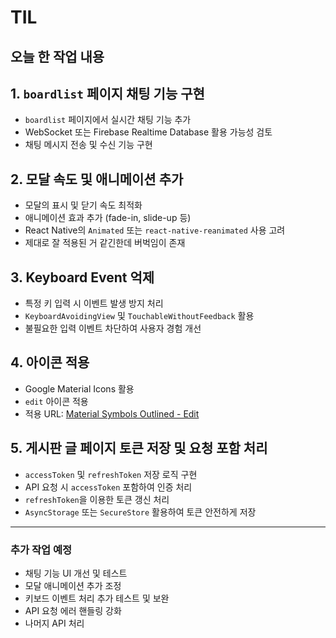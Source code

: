 # TIL

## 오늘 한 작업 내용

## 1. `boardlist` 페이지 채팅 기능 구현
- `boardlist` 페이지에서 실시간 채팅 기능 추가
- WebSocket 또는 Firebase Realtime Database 활용 가능성 검토
- 채팅 메시지 전송 및 수신 기능 구현

## 2. 모달 속도 및 애니메이션 추가
- 모달의 표시 및 닫기 속도 최적화
- 애니메이션 효과 추가 (fade-in, slide-up 등)
- React Native의 `Animated` 또는 `react-native-reanimated` 사용 고려
- 제대로 잘 적용된 거 같긴한데 버벅임이 존재 

## 3. Keyboard Event 억제
- 특정 키 입력 시 이벤트 발생 방지 처리
- `KeyboardAvoidingView` 및 `TouchableWithoutFeedback` 활용
- 불필요한 입력 이벤트 차단하여 사용자 경험 개선

## 4. 아이콘 적용
- Google Material Icons 활용
- `edit` 아이콘 적용
- 적용 URL: [Material Symbols Outlined - Edit](https://fonts.google.com/icons?selected=Material+Symbols+Outlined:edit:FILL@0;wght@400;GRAD@0;opsz@24&icon.query=wri&icon.size=24&icon.color=%23e3e3e3)

## 5. 게시판 글 페이지 토큰 저장 및 요청 포함 처리
- `accessToken` 및 `refreshToken` 저장 로직 구현
- API 요청 시 `accessToken` 포함하여 인증 처리
- `refreshToken`을 이용한 토큰 갱신 처리
- `AsyncStorage` 또는 `SecureStore` 활용하여 토큰 안전하게 저장

---
### 추가 작업 예정
- 채팅 기능 UI 개선 및 테스트
- 모달 애니메이션 추가 조정
- 키보드 이벤트 처리 추가 테스트 및 보완
- API 요청 에러 핸들링 강화
- 나머지 API 처리

